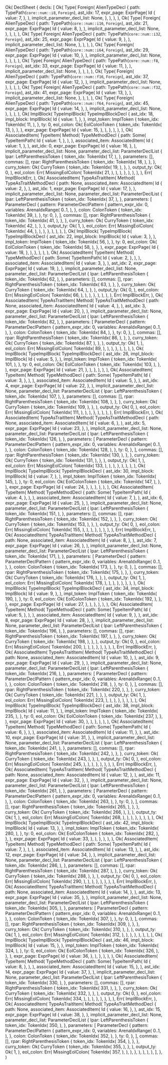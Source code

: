 Ok(
    DeclSheet {
        decls: [
            Ok(
                Type(
                    Foreign(
                        AlienTypeDecl {
                            path: TypePath(`core::num::i8`, `Foreign`),
                            ast_idx: 17,
                            expr_page: ExprPage(
                                Id {
                                    value: 7,
                                },
                            ),
                            implicit_parameter_decl_list: None,
                        },
                    ),
                ),
            ),
            Ok(
                Type(
                    Foreign(
                        AlienTypeDecl {
                            path: TypePath(`core::num::i16`, `Foreign`),
                            ast_idx: 21,
                            expr_page: ExprPage(
                                Id {
                                    value: 8,
                                },
                            ),
                            implicit_parameter_decl_list: None,
                        },
                    ),
                ),
            ),
            Ok(
                Type(
                    Foreign(
                        AlienTypeDecl {
                            path: TypePath(`core::num::i32`, `Foreign`),
                            ast_idx: 25,
                            expr_page: ExprPage(
                                Id {
                                    value: 9,
                                },
                            ),
                            implicit_parameter_decl_list: None,
                        },
                    ),
                ),
            ),
            Ok(
                Type(
                    Foreign(
                        AlienTypeDecl {
                            path: TypePath(`core::num::i64`, `Foreign`),
                            ast_idx: 29,
                            expr_page: ExprPage(
                                Id {
                                    value: 10,
                                },
                            ),
                            implicit_parameter_decl_list: None,
                        },
                    ),
                ),
            ),
            Ok(
                Type(
                    Foreign(
                        AlienTypeDecl {
                            path: TypePath(`core::num::f8`, `Foreign`),
                            ast_idx: 33,
                            expr_page: ExprPage(
                                Id {
                                    value: 11,
                                },
                            ),
                            implicit_parameter_decl_list: None,
                        },
                    ),
                ),
            ),
            Ok(
                Type(
                    Foreign(
                        AlienTypeDecl {
                            path: TypePath(`core::num::f16`, `Foreign`),
                            ast_idx: 37,
                            expr_page: ExprPage(
                                Id {
                                    value: 12,
                                },
                            ),
                            implicit_parameter_decl_list: None,
                        },
                    ),
                ),
            ),
            Ok(
                Type(
                    Foreign(
                        AlienTypeDecl {
                            path: TypePath(`core::num::f32`, `Foreign`),
                            ast_idx: 41,
                            expr_page: ExprPage(
                                Id {
                                    value: 13,
                                },
                            ),
                            implicit_parameter_decl_list: None,
                        },
                    ),
                ),
            ),
            Ok(
                Type(
                    Foreign(
                        AlienTypeDecl {
                            path: TypePath(`core::num::f64`, `Foreign`),
                            ast_idx: 45,
                            expr_page: ExprPage(
                                Id {
                                    value: 14,
                                },
                            ),
                            implicit_parameter_decl_list: None,
                        },
                    ),
                ),
            ),
            Ok(
                ImplBlock(
                    TypeImplBlock(
                        TypeImplBlockDecl {
                            ast_idx: 18,
                            impl_block: ImplBlock(
                                Id {
                                    value: 1,
                                },
                            ),
                            impl_token: ImplToken {
                                token_idx: TokenIdx(
                                    11,
                                ),
                            },
                            ty: 0,
                            eol_colon: Ok(
                                EolColonToken {
                                    token_idx: TokenIdx(
                                        13,
                                    ),
                                },
                            ),
                            expr_page: ExprPage(
                                Id {
                                    value: 15,
                                },
                            ),
                        },
                    ),
                ),
            ),
            Ok(
                AssociatedItem(
                    TypeItem(
                        Method(
                            TypeMethodDecl {
                                path: Some(
                                    TypeItemPath(
                                        Id {
                                            value: 1,
                                        },
                                    ),
                                ),
                                associated_item: AssociatedItem(
                                    Id {
                                        value: 1,
                                    },
                                ),
                                ast_idx: 0,
                                expr_page: ExprPage(
                                    Id {
                                        value: 16,
                                    },
                                ),
                                implicit_parameter_decl_list: None,
                                parameter_decl_list: ParameterDeclList {
                                    lpar: LeftParenthesisToken {
                                        token_idx: TokenIdx(
                                            17,
                                        ),
                                    },
                                    parameters: [],
                                    commas: [],
                                    rpar: RightParenthesisToken {
                                        token_idx: TokenIdx(
                                            18,
                                        ),
                                    },
                                },
                                curry_token: Ok(
                                    CurryToken {
                                        token_idx: TokenIdx(
                                            19,
                                        ),
                                    },
                                ),
                                output_ty: Ok(
                                    0,
                                ),
                                eol_colon: Err(
                                    MissingEolColon(
                                        TokenIdx(
                                            21,
                                        ),
                                    ),
                                ),
                            },
                        ),
                    ),
                ),
            ),
            Err(
                ImplBlockErr,
            ),
            Ok(
                AssociatedItem(
                    TypeAsTraitItem(
                        Method(
                            TypeAsTraitMethodDecl {
                                path: None,
                                associated_item: AssociatedItem(
                                    Id {
                                        value: 2,
                                    },
                                ),
                                ast_idx: 1,
                                expr_page: ExprPage(
                                    Id {
                                        value: 17,
                                    },
                                ),
                                implicit_parameter_decl_list: None,
                                parameter_decl_list: ParameterDeclList {
                                    lpar: LeftParenthesisToken {
                                        token_idx: TokenIdx(
                                            37,
                                        ),
                                    },
                                    parameters: [
                                        ParameterDecl {
                                            pattern: ParameterDeclPattern {
                                                pattern_expr_idx: 0,
                                                variables: ArenaIdxRange(
                                                    0..1,
                                                ),
                                            },
                                            colon: ColonToken {
                                                token_idx: TokenIdx(
                                                    39,
                                                ),
                                            },
                                            ty: 0,
                                        },
                                    ],
                                    commas: [],
                                    rpar: RightParenthesisToken {
                                        token_idx: TokenIdx(
                                            41,
                                        ),
                                    },
                                },
                                curry_token: Ok(
                                    CurryToken {
                                        token_idx: TokenIdx(
                                            42,
                                        ),
                                    },
                                ),
                                output_ty: Ok(
                                    1,
                                ),
                                eol_colon: Err(
                                    MissingEolColon(
                                        TokenIdx(
                                            44,
                                        ),
                                    ),
                                ),
                            },
                        ),
                    ),
                ),
            ),
            Ok(
                ImplBlock(
                    TypeImplBlock(
                        TypeImplBlockDecl {
                            ast_idx: 22,
                            impl_block: ImplBlock(
                                Id {
                                    value: 3,
                                },
                            ),
                            impl_token: ImplToken {
                                token_idx: TokenIdx(
                                    56,
                                ),
                            },
                            ty: 0,
                            eol_colon: Ok(
                                EolColonToken {
                                    token_idx: TokenIdx(
                                        58,
                                    ),
                                },
                            ),
                            expr_page: ExprPage(
                                Id {
                                    value: 18,
                                },
                            ),
                        },
                    ),
                ),
            ),
            Ok(
                AssociatedItem(
                    TypeItem(
                        Method(
                            TypeMethodDecl {
                                path: Some(
                                    TypeItemPath(
                                        Id {
                                            value: 2,
                                        },
                                    ),
                                ),
                                associated_item: AssociatedItem(
                                    Id {
                                        value: 3,
                                    },
                                ),
                                ast_idx: 2,
                                expr_page: ExprPage(
                                    Id {
                                        value: 19,
                                    },
                                ),
                                implicit_parameter_decl_list: None,
                                parameter_decl_list: ParameterDeclList {
                                    lpar: LeftParenthesisToken {
                                        token_idx: TokenIdx(
                                            62,
                                        ),
                                    },
                                    parameters: [],
                                    commas: [],
                                    rpar: RightParenthesisToken {
                                        token_idx: TokenIdx(
                                            63,
                                        ),
                                    },
                                },
                                curry_token: Ok(
                                    CurryToken {
                                        token_idx: TokenIdx(
                                            64,
                                        ),
                                    },
                                ),
                                output_ty: Ok(
                                    0,
                                ),
                                eol_colon: Err(
                                    MissingEolColon(
                                        TokenIdx(
                                            66,
                                        ),
                                    ),
                                ),
                            },
                        ),
                    ),
                ),
            ),
            Err(
                ImplBlockErr,
            ),
            Ok(
                AssociatedItem(
                    TypeAsTraitItem(
                        Method(
                            TypeAsTraitMethodDecl {
                                path: None,
                                associated_item: AssociatedItem(
                                    Id {
                                        value: 4,
                                    },
                                ),
                                ast_idx: 3,
                                expr_page: ExprPage(
                                    Id {
                                        value: 20,
                                    },
                                ),
                                implicit_parameter_decl_list: None,
                                parameter_decl_list: ParameterDeclList {
                                    lpar: LeftParenthesisToken {
                                        token_idx: TokenIdx(
                                            82,
                                        ),
                                    },
                                    parameters: [
                                        ParameterDecl {
                                            pattern: ParameterDeclPattern {
                                                pattern_expr_idx: 0,
                                                variables: ArenaIdxRange(
                                                    0..1,
                                                ),
                                            },
                                            colon: ColonToken {
                                                token_idx: TokenIdx(
                                                    84,
                                                ),
                                            },
                                            ty: 0,
                                        },
                                    ],
                                    commas: [],
                                    rpar: RightParenthesisToken {
                                        token_idx: TokenIdx(
                                            86,
                                        ),
                                    },
                                },
                                curry_token: Ok(
                                    CurryToken {
                                        token_idx: TokenIdx(
                                            87,
                                        ),
                                    },
                                ),
                                output_ty: Ok(
                                    1,
                                ),
                                eol_colon: Err(
                                    MissingEolColon(
                                        TokenIdx(
                                            89,
                                        ),
                                    ),
                                ),
                            },
                        ),
                    ),
                ),
            ),
            Ok(
                ImplBlock(
                    TypeImplBlock(
                        TypeImplBlockDecl {
                            ast_idx: 26,
                            impl_block: ImplBlock(
                                Id {
                                    value: 5,
                                },
                            ),
                            impl_token: ImplToken {
                                token_idx: TokenIdx(
                                    101,
                                ),
                            },
                            ty: 0,
                            eol_colon: Ok(
                                EolColonToken {
                                    token_idx: TokenIdx(
                                        103,
                                    ),
                                },
                            ),
                            expr_page: ExprPage(
                                Id {
                                    value: 21,
                                },
                            ),
                        },
                    ),
                ),
            ),
            Ok(
                AssociatedItem(
                    TypeItem(
                        Method(
                            TypeMethodDecl {
                                path: Some(
                                    TypeItemPath(
                                        Id {
                                            value: 3,
                                        },
                                    ),
                                ),
                                associated_item: AssociatedItem(
                                    Id {
                                        value: 5,
                                    },
                                ),
                                ast_idx: 4,
                                expr_page: ExprPage(
                                    Id {
                                        value: 22,
                                    },
                                ),
                                implicit_parameter_decl_list: None,
                                parameter_decl_list: ParameterDeclList {
                                    lpar: LeftParenthesisToken {
                                        token_idx: TokenIdx(
                                            107,
                                        ),
                                    },
                                    parameters: [],
                                    commas: [],
                                    rpar: RightParenthesisToken {
                                        token_idx: TokenIdx(
                                            108,
                                        ),
                                    },
                                },
                                curry_token: Ok(
                                    CurryToken {
                                        token_idx: TokenIdx(
                                            109,
                                        ),
                                    },
                                ),
                                output_ty: Ok(
                                    0,
                                ),
                                eol_colon: Err(
                                    MissingEolColon(
                                        TokenIdx(
                                            111,
                                        ),
                                    ),
                                ),
                            },
                        ),
                    ),
                ),
            ),
            Err(
                ImplBlockErr,
            ),
            Ok(
                AssociatedItem(
                    TypeAsTraitItem(
                        Method(
                            TypeAsTraitMethodDecl {
                                path: None,
                                associated_item: AssociatedItem(
                                    Id {
                                        value: 6,
                                    },
                                ),
                                ast_idx: 5,
                                expr_page: ExprPage(
                                    Id {
                                        value: 23,
                                    },
                                ),
                                implicit_parameter_decl_list: None,
                                parameter_decl_list: ParameterDeclList {
                                    lpar: LeftParenthesisToken {
                                        token_idx: TokenIdx(
                                            126,
                                        ),
                                    },
                                    parameters: [
                                        ParameterDecl {
                                            pattern: ParameterDeclPattern {
                                                pattern_expr_idx: 0,
                                                variables: ArenaIdxRange(
                                                    0..1,
                                                ),
                                            },
                                            colon: ColonToken {
                                                token_idx: TokenIdx(
                                                    128,
                                                ),
                                            },
                                            ty: 0,
                                        },
                                    ],
                                    commas: [],
                                    rpar: RightParenthesisToken {
                                        token_idx: TokenIdx(
                                            130,
                                        ),
                                    },
                                },
                                curry_token: Ok(
                                    CurryToken {
                                        token_idx: TokenIdx(
                                            131,
                                        ),
                                    },
                                ),
                                output_ty: Ok(
                                    1,
                                ),
                                eol_colon: Err(
                                    MissingEolColon(
                                        TokenIdx(
                                            133,
                                        ),
                                    ),
                                ),
                            },
                        ),
                    ),
                ),
            ),
            Ok(
                ImplBlock(
                    TypeImplBlock(
                        TypeImplBlockDecl {
                            ast_idx: 30,
                            impl_block: ImplBlock(
                                Id {
                                    value: 7,
                                },
                            ),
                            impl_token: ImplToken {
                                token_idx: TokenIdx(
                                    145,
                                ),
                            },
                            ty: 0,
                            eol_colon: Ok(
                                EolColonToken {
                                    token_idx: TokenIdx(
                                        147,
                                    ),
                                },
                            ),
                            expr_page: ExprPage(
                                Id {
                                    value: 24,
                                },
                            ),
                        },
                    ),
                ),
            ),
            Ok(
                AssociatedItem(
                    TypeItem(
                        Method(
                            TypeMethodDecl {
                                path: Some(
                                    TypeItemPath(
                                        Id {
                                            value: 4,
                                        },
                                    ),
                                ),
                                associated_item: AssociatedItem(
                                    Id {
                                        value: 7,
                                    },
                                ),
                                ast_idx: 6,
                                expr_page: ExprPage(
                                    Id {
                                        value: 25,
                                    },
                                ),
                                implicit_parameter_decl_list: None,
                                parameter_decl_list: ParameterDeclList {
                                    lpar: LeftParenthesisToken {
                                        token_idx: TokenIdx(
                                            151,
                                        ),
                                    },
                                    parameters: [],
                                    commas: [],
                                    rpar: RightParenthesisToken {
                                        token_idx: TokenIdx(
                                            152,
                                        ),
                                    },
                                },
                                curry_token: Ok(
                                    CurryToken {
                                        token_idx: TokenIdx(
                                            153,
                                        ),
                                    },
                                ),
                                output_ty: Ok(
                                    0,
                                ),
                                eol_colon: Err(
                                    MissingEolColon(
                                        TokenIdx(
                                            155,
                                        ),
                                    ),
                                ),
                            },
                        ),
                    ),
                ),
            ),
            Err(
                ImplBlockErr,
            ),
            Ok(
                AssociatedItem(
                    TypeAsTraitItem(
                        Method(
                            TypeAsTraitMethodDecl {
                                path: None,
                                associated_item: AssociatedItem(
                                    Id {
                                        value: 8,
                                    },
                                ),
                                ast_idx: 7,
                                expr_page: ExprPage(
                                    Id {
                                        value: 26,
                                    },
                                ),
                                implicit_parameter_decl_list: None,
                                parameter_decl_list: ParameterDeclList {
                                    lpar: LeftParenthesisToken {
                                        token_idx: TokenIdx(
                                            171,
                                        ),
                                    },
                                    parameters: [
                                        ParameterDecl {
                                            pattern: ParameterDeclPattern {
                                                pattern_expr_idx: 0,
                                                variables: ArenaIdxRange(
                                                    0..1,
                                                ),
                                            },
                                            colon: ColonToken {
                                                token_idx: TokenIdx(
                                                    173,
                                                ),
                                            },
                                            ty: 0,
                                        },
                                    ],
                                    commas: [],
                                    rpar: RightParenthesisToken {
                                        token_idx: TokenIdx(
                                            175,
                                        ),
                                    },
                                },
                                curry_token: Ok(
                                    CurryToken {
                                        token_idx: TokenIdx(
                                            176,
                                        ),
                                    },
                                ),
                                output_ty: Ok(
                                    1,
                                ),
                                eol_colon: Err(
                                    MissingEolColon(
                                        TokenIdx(
                                            178,
                                        ),
                                    ),
                                ),
                            },
                        ),
                    ),
                ),
            ),
            Ok(
                ImplBlock(
                    TypeImplBlock(
                        TypeImplBlockDecl {
                            ast_idx: 34,
                            impl_block: ImplBlock(
                                Id {
                                    value: 9,
                                },
                            ),
                            impl_token: ImplToken {
                                token_idx: TokenIdx(
                                    190,
                                ),
                            },
                            ty: 0,
                            eol_colon: Ok(
                                EolColonToken {
                                    token_idx: TokenIdx(
                                        192,
                                    ),
                                },
                            ),
                            expr_page: ExprPage(
                                Id {
                                    value: 27,
                                },
                            ),
                        },
                    ),
                ),
            ),
            Ok(
                AssociatedItem(
                    TypeItem(
                        Method(
                            TypeMethodDecl {
                                path: Some(
                                    TypeItemPath(
                                        Id {
                                            value: 5,
                                        },
                                    ),
                                ),
                                associated_item: AssociatedItem(
                                    Id {
                                        value: 9,
                                    },
                                ),
                                ast_idx: 8,
                                expr_page: ExprPage(
                                    Id {
                                        value: 28,
                                    },
                                ),
                                implicit_parameter_decl_list: None,
                                parameter_decl_list: ParameterDeclList {
                                    lpar: LeftParenthesisToken {
                                        token_idx: TokenIdx(
                                            196,
                                        ),
                                    },
                                    parameters: [],
                                    commas: [],
                                    rpar: RightParenthesisToken {
                                        token_idx: TokenIdx(
                                            197,
                                        ),
                                    },
                                },
                                curry_token: Ok(
                                    CurryToken {
                                        token_idx: TokenIdx(
                                            198,
                                        ),
                                    },
                                ),
                                output_ty: Ok(
                                    0,
                                ),
                                eol_colon: Err(
                                    MissingEolColon(
                                        TokenIdx(
                                            200,
                                        ),
                                    ),
                                ),
                            },
                        ),
                    ),
                ),
            ),
            Err(
                ImplBlockErr,
            ),
            Ok(
                AssociatedItem(
                    TypeAsTraitItem(
                        Method(
                            TypeAsTraitMethodDecl {
                                path: None,
                                associated_item: AssociatedItem(
                                    Id {
                                        value: 10,
                                    },
                                ),
                                ast_idx: 9,
                                expr_page: ExprPage(
                                    Id {
                                        value: 29,
                                    },
                                ),
                                implicit_parameter_decl_list: None,
                                parameter_decl_list: ParameterDeclList {
                                    lpar: LeftParenthesisToken {
                                        token_idx: TokenIdx(
                                            216,
                                        ),
                                    },
                                    parameters: [
                                        ParameterDecl {
                                            pattern: ParameterDeclPattern {
                                                pattern_expr_idx: 0,
                                                variables: ArenaIdxRange(
                                                    0..1,
                                                ),
                                            },
                                            colon: ColonToken {
                                                token_idx: TokenIdx(
                                                    218,
                                                ),
                                            },
                                            ty: 0,
                                        },
                                    ],
                                    commas: [],
                                    rpar: RightParenthesisToken {
                                        token_idx: TokenIdx(
                                            220,
                                        ),
                                    },
                                },
                                curry_token: Ok(
                                    CurryToken {
                                        token_idx: TokenIdx(
                                            221,
                                        ),
                                    },
                                ),
                                output_ty: Ok(
                                    1,
                                ),
                                eol_colon: Err(
                                    MissingEolColon(
                                        TokenIdx(
                                            223,
                                        ),
                                    ),
                                ),
                            },
                        ),
                    ),
                ),
            ),
            Ok(
                ImplBlock(
                    TypeImplBlock(
                        TypeImplBlockDecl {
                            ast_idx: 38,
                            impl_block: ImplBlock(
                                Id {
                                    value: 11,
                                },
                            ),
                            impl_token: ImplToken {
                                token_idx: TokenIdx(
                                    235,
                                ),
                            },
                            ty: 0,
                            eol_colon: Ok(
                                EolColonToken {
                                    token_idx: TokenIdx(
                                        237,
                                    ),
                                },
                            ),
                            expr_page: ExprPage(
                                Id {
                                    value: 30,
                                },
                            ),
                        },
                    ),
                ),
            ),
            Ok(
                AssociatedItem(
                    TypeItem(
                        Method(
                            TypeMethodDecl {
                                path: Some(
                                    TypeItemPath(
                                        Id {
                                            value: 6,
                                        },
                                    ),
                                ),
                                associated_item: AssociatedItem(
                                    Id {
                                        value: 11,
                                    },
                                ),
                                ast_idx: 10,
                                expr_page: ExprPage(
                                    Id {
                                        value: 31,
                                    },
                                ),
                                implicit_parameter_decl_list: None,
                                parameter_decl_list: ParameterDeclList {
                                    lpar: LeftParenthesisToken {
                                        token_idx: TokenIdx(
                                            241,
                                        ),
                                    },
                                    parameters: [],
                                    commas: [],
                                    rpar: RightParenthesisToken {
                                        token_idx: TokenIdx(
                                            242,
                                        ),
                                    },
                                },
                                curry_token: Ok(
                                    CurryToken {
                                        token_idx: TokenIdx(
                                            243,
                                        ),
                                    },
                                ),
                                output_ty: Ok(
                                    0,
                                ),
                                eol_colon: Err(
                                    MissingEolColon(
                                        TokenIdx(
                                            245,
                                        ),
                                    ),
                                ),
                            },
                        ),
                    ),
                ),
            ),
            Err(
                ImplBlockErr,
            ),
            Ok(
                AssociatedItem(
                    TypeAsTraitItem(
                        Method(
                            TypeAsTraitMethodDecl {
                                path: None,
                                associated_item: AssociatedItem(
                                    Id {
                                        value: 12,
                                    },
                                ),
                                ast_idx: 11,
                                expr_page: ExprPage(
                                    Id {
                                        value: 32,
                                    },
                                ),
                                implicit_parameter_decl_list: None,
                                parameter_decl_list: ParameterDeclList {
                                    lpar: LeftParenthesisToken {
                                        token_idx: TokenIdx(
                                            261,
                                        ),
                                    },
                                    parameters: [
                                        ParameterDecl {
                                            pattern: ParameterDeclPattern {
                                                pattern_expr_idx: 0,
                                                variables: ArenaIdxRange(
                                                    0..1,
                                                ),
                                            },
                                            colon: ColonToken {
                                                token_idx: TokenIdx(
                                                    263,
                                                ),
                                            },
                                            ty: 0,
                                        },
                                    ],
                                    commas: [],
                                    rpar: RightParenthesisToken {
                                        token_idx: TokenIdx(
                                            265,
                                        ),
                                    },
                                },
                                curry_token: Ok(
                                    CurryToken {
                                        token_idx: TokenIdx(
                                            266,
                                        ),
                                    },
                                ),
                                output_ty: Ok(
                                    1,
                                ),
                                eol_colon: Err(
                                    MissingEolColon(
                                        TokenIdx(
                                            268,
                                        ),
                                    ),
                                ),
                            },
                        ),
                    ),
                ),
            ),
            Ok(
                ImplBlock(
                    TypeImplBlock(
                        TypeImplBlockDecl {
                            ast_idx: 42,
                            impl_block: ImplBlock(
                                Id {
                                    value: 13,
                                },
                            ),
                            impl_token: ImplToken {
                                token_idx: TokenIdx(
                                    280,
                                ),
                            },
                            ty: 0,
                            eol_colon: Ok(
                                EolColonToken {
                                    token_idx: TokenIdx(
                                        282,
                                    ),
                                },
                            ),
                            expr_page: ExprPage(
                                Id {
                                    value: 33,
                                },
                            ),
                        },
                    ),
                ),
            ),
            Ok(
                AssociatedItem(
                    TypeItem(
                        Method(
                            TypeMethodDecl {
                                path: Some(
                                    TypeItemPath(
                                        Id {
                                            value: 7,
                                        },
                                    ),
                                ),
                                associated_item: AssociatedItem(
                                    Id {
                                        value: 13,
                                    },
                                ),
                                ast_idx: 12,
                                expr_page: ExprPage(
                                    Id {
                                        value: 34,
                                    },
                                ),
                                implicit_parameter_decl_list: None,
                                parameter_decl_list: ParameterDeclList {
                                    lpar: LeftParenthesisToken {
                                        token_idx: TokenIdx(
                                            286,
                                        ),
                                    },
                                    parameters: [],
                                    commas: [],
                                    rpar: RightParenthesisToken {
                                        token_idx: TokenIdx(
                                            287,
                                        ),
                                    },
                                },
                                curry_token: Ok(
                                    CurryToken {
                                        token_idx: TokenIdx(
                                            288,
                                        ),
                                    },
                                ),
                                output_ty: Ok(
                                    0,
                                ),
                                eol_colon: Err(
                                    MissingEolColon(
                                        TokenIdx(
                                            290,
                                        ),
                                    ),
                                ),
                            },
                        ),
                    ),
                ),
            ),
            Err(
                ImplBlockErr,
            ),
            Ok(
                AssociatedItem(
                    TypeAsTraitItem(
                        Method(
                            TypeAsTraitMethodDecl {
                                path: None,
                                associated_item: AssociatedItem(
                                    Id {
                                        value: 14,
                                    },
                                ),
                                ast_idx: 13,
                                expr_page: ExprPage(
                                    Id {
                                        value: 35,
                                    },
                                ),
                                implicit_parameter_decl_list: None,
                                parameter_decl_list: ParameterDeclList {
                                    lpar: LeftParenthesisToken {
                                        token_idx: TokenIdx(
                                            305,
                                        ),
                                    },
                                    parameters: [
                                        ParameterDecl {
                                            pattern: ParameterDeclPattern {
                                                pattern_expr_idx: 0,
                                                variables: ArenaIdxRange(
                                                    0..1,
                                                ),
                                            },
                                            colon: ColonToken {
                                                token_idx: TokenIdx(
                                                    307,
                                                ),
                                            },
                                            ty: 0,
                                        },
                                    ],
                                    commas: [],
                                    rpar: RightParenthesisToken {
                                        token_idx: TokenIdx(
                                            309,
                                        ),
                                    },
                                },
                                curry_token: Ok(
                                    CurryToken {
                                        token_idx: TokenIdx(
                                            310,
                                        ),
                                    },
                                ),
                                output_ty: Ok(
                                    1,
                                ),
                                eol_colon: Err(
                                    MissingEolColon(
                                        TokenIdx(
                                            312,
                                        ),
                                    ),
                                ),
                            },
                        ),
                    ),
                ),
            ),
            Ok(
                ImplBlock(
                    TypeImplBlock(
                        TypeImplBlockDecl {
                            ast_idx: 46,
                            impl_block: ImplBlock(
                                Id {
                                    value: 15,
                                },
                            ),
                            impl_token: ImplToken {
                                token_idx: TokenIdx(
                                    324,
                                ),
                            },
                            ty: 0,
                            eol_colon: Ok(
                                EolColonToken {
                                    token_idx: TokenIdx(
                                        326,
                                    ),
                                },
                            ),
                            expr_page: ExprPage(
                                Id {
                                    value: 36,
                                },
                            ),
                        },
                    ),
                ),
            ),
            Ok(
                AssociatedItem(
                    TypeItem(
                        Method(
                            TypeMethodDecl {
                                path: Some(
                                    TypeItemPath(
                                        Id {
                                            value: 8,
                                        },
                                    ),
                                ),
                                associated_item: AssociatedItem(
                                    Id {
                                        value: 15,
                                    },
                                ),
                                ast_idx: 14,
                                expr_page: ExprPage(
                                    Id {
                                        value: 37,
                                    },
                                ),
                                implicit_parameter_decl_list: None,
                                parameter_decl_list: ParameterDeclList {
                                    lpar: LeftParenthesisToken {
                                        token_idx: TokenIdx(
                                            330,
                                        ),
                                    },
                                    parameters: [],
                                    commas: [],
                                    rpar: RightParenthesisToken {
                                        token_idx: TokenIdx(
                                            331,
                                        ),
                                    },
                                },
                                curry_token: Ok(
                                    CurryToken {
                                        token_idx: TokenIdx(
                                            332,
                                        ),
                                    },
                                ),
                                output_ty: Ok(
                                    0,
                                ),
                                eol_colon: Err(
                                    MissingEolColon(
                                        TokenIdx(
                                            334,
                                        ),
                                    ),
                                ),
                            },
                        ),
                    ),
                ),
            ),
            Err(
                ImplBlockErr,
            ),
            Ok(
                AssociatedItem(
                    TypeAsTraitItem(
                        Method(
                            TypeAsTraitMethodDecl {
                                path: None,
                                associated_item: AssociatedItem(
                                    Id {
                                        value: 16,
                                    },
                                ),
                                ast_idx: 15,
                                expr_page: ExprPage(
                                    Id {
                                        value: 38,
                                    },
                                ),
                                implicit_parameter_decl_list: None,
                                parameter_decl_list: ParameterDeclList {
                                    lpar: LeftParenthesisToken {
                                        token_idx: TokenIdx(
                                            350,
                                        ),
                                    },
                                    parameters: [
                                        ParameterDecl {
                                            pattern: ParameterDeclPattern {
                                                pattern_expr_idx: 0,
                                                variables: ArenaIdxRange(
                                                    0..1,
                                                ),
                                            },
                                            colon: ColonToken {
                                                token_idx: TokenIdx(
                                                    352,
                                                ),
                                            },
                                            ty: 0,
                                        },
                                    ],
                                    commas: [],
                                    rpar: RightParenthesisToken {
                                        token_idx: TokenIdx(
                                            354,
                                        ),
                                    },
                                },
                                curry_token: Ok(
                                    CurryToken {
                                        token_idx: TokenIdx(
                                            355,
                                        ),
                                    },
                                ),
                                output_ty: Ok(
                                    1,
                                ),
                                eol_colon: Err(
                                    MissingEolColon(
                                        TokenIdx(
                                            357,
                                        ),
                                    ),
                                ),
                            },
                        ),
                    ),
                ),
            ),
        ],
    },
)